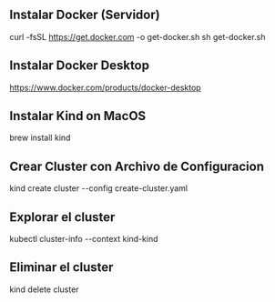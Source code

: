 ## Instalar Docker (Servidor)
curl -fsSL https://get.docker.com -o get-docker.sh
sh get-docker.sh


## Instalar Docker Desktop
https://www.docker.com/products/docker-desktop

## Instalar Kind on MacOS
brew install kind

## Crear Cluster con Archivo de Configuracion
kind create cluster --config create-cluster.yaml


## Explorar el cluster
kubectl cluster-info --context kind-kind

## Eliminar el cluster
 kind delete cluster